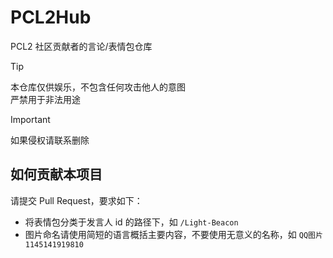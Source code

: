 # PCL2Hub
PCL2 社区贡献者的言论/表情包仓库

> [!TIP]
> 本仓库仅供娱乐，不包含任何攻击他人的意图  
> 严禁用于非法用途

> [!IMPORTANT]
> 如果侵权请联系删除

## 如何贡献本项目
请提交 Pull Request，要求如下：
- 将表情包分类于发言人 id 的路径下，如 `/Light-Beacon`
- 图片命名请使用简短的语言概括主要内容，不要使用无意义的名称，如 `QQ图片1145141919810`
